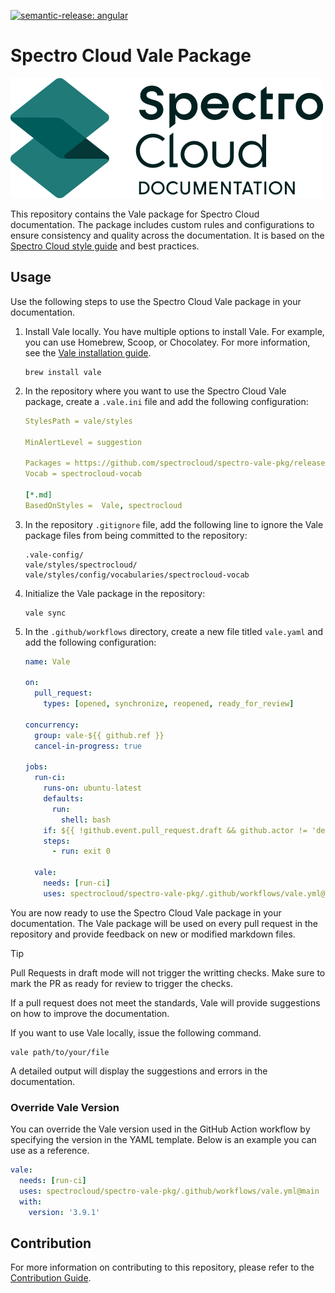 [![semantic-release: angular](https://img.shields.io/badge/semantic--release-angular-e10079?logo=semantic-release)](https://github.com/semantic-release/semantic-release)

# Spectro Cloud Vale Package

![Spectro Cloud logo with docs inline](/static/images/spectrocloud-logo-docs.png)

This repository contains the Vale package for Spectro Cloud documentation. The package includes custom rules and configurations to ensure consistency and quality across the documentation. It is based on the [Spectro Cloud style guide](https://spectrocloud.atlassian.net/wiki/spaces/DE/pages/1765933057/Spectro+Cloud+Internal+Style+Guide) and best practices.

## Usage

Use the following steps to use the Spectro Cloud Vale package in your documentation.

1. Install Vale locally. You have multiple options to install Vale. For example, you can use Homebrew, Scoop, or Chocolatey. For more information, see the [Vale installation guide](https://vale.sh/docs/vale-cli/installation/).

   ```shell
   brew install vale
   ```

2. In the repository where you want to use the Spectro Cloud Vale package, create a `.vale.ini` file and add the following configuration:

   ```yaml
   StylesPath = vale/styles

   MinAlertLevel = suggestion

   Packages = https://github.com/spectrocloud/spectro-vale-pkg/releases/latest/download/spectrocloud.zip
   Vocab = spectrocloud-vocab

   [*.md]
   BasedOnStyles =  Vale, spectrocloud
   ```

3. In the repository `.gitignore` file, add the following line to ignore the Vale package files from being committed to the repository:

   ```shell
   .vale-config/
   vale/styles/spectrocloud/
   vale/styles/config/vocabularies/spectrocloud-vocab
   ```

4. Initialize the Vale package in the repository:

   ```shell
   vale sync
   ```

5. In the `.github/workflows` directory, create a new file titled `vale.yaml` and add the following configuration:

   ```yaml
   name: Vale

   on:
     pull_request:
       types: [opened, synchronize, reopened, ready_for_review]

   concurrency:
     group: vale-${{ github.ref }}
     cancel-in-progress: true

   jobs:
     run-ci:
       runs-on: ubuntu-latest
       defaults:
         run:
           shell: bash
       if: ${{ !github.event.pull_request.draft && github.actor != 'dependabot[bot]' && github.actor != 'dependabot-preview[bot]' }}
       steps:
         - run: exit 0

     vale:
       needs: [run-ci]
       uses: spectrocloud/spectro-vale-pkg/.github/workflows/vale.yml@main
   ```

You are now ready to use the Spectro Cloud Vale package in your documentation. The Vale package will be used on every pull request in the repository and provide feedback on new or modified markdown files.

> [!TIP]
> Pull Requests in draft mode will not trigger the writting checks. Make sure to mark the PR as ready for review to trigger the checks.

If a pull request does not meet the standards, Vale will provide suggestions on how to improve the documentation.

If you want to use Vale locally, issue the following command.

```shell
vale path/to/your/file
```

A detailed output will display the suggestions and errors in the documentation.

### Override Vale Version

You can override the Vale version used in the GitHub Action workflow by specifying the version in the YAML template. Below is an example you can use as a reference.

```yaml
vale:
  needs: [run-ci]
  uses: spectrocloud/spectro-vale-pkg/.github/workflows/vale.yml@main
  with:
    version: '3.9.1'
```

## Contribution

For more information on contributing to this repository, please refer to the [Contribution Guide](docs/CONTRIBUTION.md).
